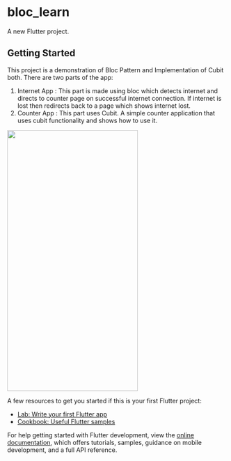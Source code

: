 # bloc_learn

A new Flutter project.

## Getting Started

This project is a demonstration of Bloc Pattern and Implementation of Cubit both. 
There are two parts of the app:
1. Internet App : This part is made using bloc which detects internet and directs to counter page on successful internet connection. If internet is lost then redirects back to a page which shows internet lost.
2. Counter App : This part uses Cubit. A simple counter application that uses cubit functionality and shows how to use it.

<img src="https://github.com/jayesh-github/bloc_learn/edit/master/bloc_implemenation.gif" width="300" height="600">

A few resources to get you started if this is your first Flutter project:

- [Lab: Write your first Flutter app](https://docs.flutter.dev/get-started/codelab)
- [Cookbook: Useful Flutter samples](https://docs.flutter.dev/cookbook)

For help getting started with Flutter development, view the
[online documentation](https://docs.flutter.dev/), which offers tutorials,
samples, guidance on mobile development, and a full API reference.
